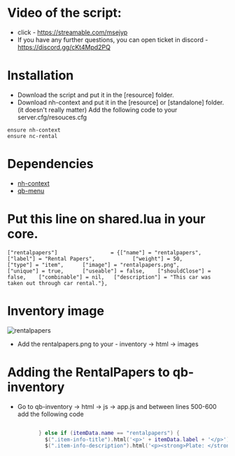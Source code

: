 # Video of the script:

* click - https://streamable.com/msejyp
* If you have any further questions, you can open ticket in discord - https://discord.gg/cKt4Mpd2PQ

# Installation

* Download the script and put it in the [resource] folder.
* Download nh-context and put it in the [resource] or [standalone] folder. (it doesn't really matter)
Add the following code to your server.cfg/resouces.cfg
```
ensure nh-context
ensure nc-rental
```

# Dependencies
* [nh-context](https://github.com/nighmares/nh-context)
* [qb-menu](https://github.com/qbcore-framework/qb-menu)

# Put this line on shared.lua in your core.

```
["rentalpapers"]				 = {["name"] = "rentalpapers", 					["label"] = "Rental Papers", 			["weight"] = 50, 		["type"] = "item", 		["image"] = "rentalpapers.png", 		["unique"] = true, 		["useable"] = false, 	["shouldClose"] = false, 	["combinable"] = nil, 	["description"] = "This car was taken out through car rental."},
```

# Inventory image
![rentalpapers](https://i.ibb.co/sgG5Hk6/rentalpapers.png)

- Add the rentalpapers.png to your - inventory -> html -> images

# Adding the RentalPapers to qb-inventory

* Go to qb-inventory -> html -> js -> app.js and between lines 500-600 add the following code

```lua

          } else if (itemData.name == "rentalpapers") {
            $(".item-info-title").html('<p>' + itemData.label + '</p>')
            $(".item-info-description").html('<p><strong>Plate: </strong><span>'+ itemData.info.label + '</span></p>');

```
